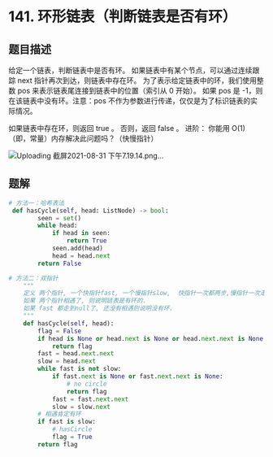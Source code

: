 # 141. 环形链表（判断链表是否有环）
## 题目描述
给定一个链表，判断链表中是否有环。
如果链表中有某个节点，可以通过连续跟踪 next 指针再次到达，则链表中存在环。 为了表示给定链表中的环，我们使用整数 pos 来表示链表尾连接到链表中的位置（索引从 0 开始）。 如果 pos 是 -1，则在该链表中没有环。注意：pos 不作为参数进行传递，仅仅是为了标识链表的实际情况。

如果链表中存在环，则返回 true 。 否则，返回 false 。
进阶：
你能用 O(1)（即，常量）内存解决此问题吗？（快慢指针）

![Uploading 截屏2021-08-31 下午7.19.14.png…]()


## 题解
```python
# 方法一：哈希表法
 def hasCycle(self, head: ListNode) -> bool:
        seen = set()
        while head:
            if head in seen:
                return True
            seen.add(head)
            head = head.next
        return False

```
```python
# 方法二：双指针
    """
    定义 两个指针, 一个快指针fast, 一个慢指针slow,  快指针一次都两步,慢指针一次走一步.
    如果 两个指针相遇了, 则说明链表是有环的.
    如果 fast 都走到null了, 还没有相遇则说明没有环.
    """
    def hasCycle(self, head):
        flag = False
        if head is None or head.next is None or head.next.next is None:
            return flag
        fast = head.next.next
        slow = head.next
        while fast is not slow:
            if fast.next is None or fast.next.next is None:
                # no circle
                return flag
            fast = fast.next.next
            slow = slow.next
        # 相遇肯定有环
        if fast is slow:
            # hasCircle
            flag = True
        return flag
```
